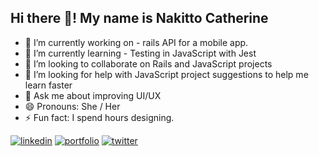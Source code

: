 ## Hi there 👋! My name is Nakitto Catherine

- 🔭 I’m currently working on - rails API for a mobile app.
- 🌱 I’m currently learning - Testing in JavaScript with Jest
- 👯 I’m looking to collaborate on Rails and JavaScript projects
- 🤔 I’m looking for help with JavaScript project suggestions to help me learn faster
- 💬 Ask me about improving UI/UX
- 😄 Pronouns: She / Her
- ⚡ Fun fact: I spend hours designing.

[![linkedin](https://img.shields.io/badge/linkedin-0A66C2?style=for-the-badge&logo=linkedin&logoColor=white)](https://linkedin.com/in/nakitto-catherine-2020) [![portfolio](https://img.shields.io/badge/my_portfolio-ffc01d?style=for-the-badge&logo=ko-fi&logoColor=black)](https://cathella.github.io/my-portfolio/) [![twitter](https://img.shields.io/badge/twitter-1DA1F2?style=for-the-badge&logo=twitter&logoColor=white)](https://twitter.com/cathella9)
